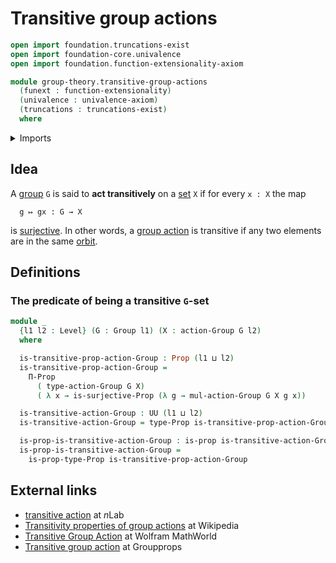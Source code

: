 # Transitive group actions

```agda
open import foundation.truncations-exist
open import foundation-core.univalence
open import foundation.function-extensionality-axiom

module group-theory.transitive-group-actions
  (funext : function-extensionality)
  (univalence : univalence-axiom)
  (truncations : truncations-exist)
  where
```

<details><summary>Imports</summary>

```agda
open import foundation.dependent-products-propositions funext
open import foundation.existential-quantification funext univalence truncations
open import foundation.identity-types funext
open import foundation.propositions funext univalence
open import foundation.surjective-maps funext univalence truncations
open import foundation.universe-levels

open import group-theory.group-actions funext univalence truncations
open import group-theory.groups funext univalence truncations
```

</details>

## Idea

A [group](group-theory.groups.md) `G` is said to **act transitively** on a
[set](foundation-core.sets.md) `X` if for every `x : X` the map

```text
  g ↦ gx : G → X
```

is [surjective](foundation.surjective-maps.md). In other words, a
[group action](group-theory.group-actions.md) is transitive if any two elements
are in the same [orbit](group-theory.orbits-group-actions.md).

## Definitions

### The predicate of being a transitive `G`-set

```agda
module _
  {l1 l2 : Level} (G : Group l1) (X : action-Group G l2)
  where

  is-transitive-prop-action-Group : Prop (l1 ⊔ l2)
  is-transitive-prop-action-Group =
    Π-Prop
      ( type-action-Group G X)
      ( λ x → is-surjective-Prop (λ g → mul-action-Group G X g x))

  is-transitive-action-Group : UU (l1 ⊔ l2)
  is-transitive-action-Group = type-Prop is-transitive-prop-action-Group

  is-prop-is-transitive-action-Group : is-prop is-transitive-action-Group
  is-prop-is-transitive-action-Group =
    is-prop-type-Prop is-transitive-prop-action-Group
```

## External links

- [transitive action](https://ncatlab.org/nlab/show/transitive+action) at $n$Lab
- [Transitivity properties of group actions](https://en.wikipedia.org/wiki/Group_action#Transitivity_properties)
  at Wikipedia
- [Transitive Group Action](https://mathworld.wolfram.com/TransitiveGroupAction.html)
  at Wolfram MathWorld
- [Transitive group action](https://groupprops.subwiki.org/wiki/Transitive_group_action)
  at Groupprops
